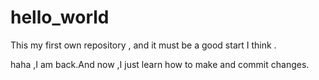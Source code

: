 # hello_world
This my first own repository , and it must be a good start I think .  

haha ,I am back.And now ,I just learn how to make and commit changes.
